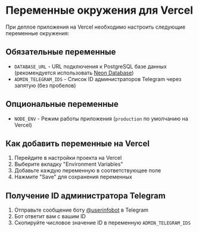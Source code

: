 # Переменные окружения для Vercel

При деплое приложения на Vercel необходимо настроить следующие переменные окружения:

## Обязательные переменные

- `DATABASE_URL` - URL подключения к PostgreSQL базе данных (рекомендуется использовать [Neon Database](https://neon.tech))
- `ADMIN_TELEGRAM_IDS` - Список ID администраторов Telegram через запятую (без пробелов)

## Опциональные переменные

- `NODE_ENV` - Режим работы приложения (`production` по умолчанию на Vercel)

## Как добавить переменные на Vercel

1. Перейдите в настройки проекта на Vercel
2. Выберите вкладку "Environment Variables"
3. Добавьте каждую переменную в соответствующее поле
4. Нажмите "Save" для сохранения переменных

## Получение ID администратора Telegram

1. Отправьте сообщение боту [@userinfobot](https://t.me/userinfobot) в Telegram
2. Бот ответит вам с вашим ID
3. Скопируйте числовое значение ID в переменную `ADMIN_TELEGRAM_IDS` 